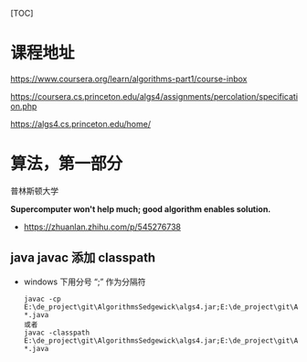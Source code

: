 [TOC]

# 课程地址

https://www.coursera.org/learn/algorithms-part1/course-inbox

https://coursera.cs.princeton.edu/algs4/assignments/percolation/specification.php

https://algs4.cs.princeton.edu/home/

# 算法，第一部分

普林斯顿大学

**Supercomputer won't help much; good algorithm enables solution.**

- https://zhuanlan.zhihu.com/p/545276738

## java javac 添加 classpath

- windows 下用分号 “;” 作为分隔符

  ```shell
  javac -cp E:\de_project\git\AlgorithmsSedgewick\algs4.jar;E:\de_project\git\AlgorithmsSedgewick\stdlib.jar; *.java
  或者
  javac -classpath E:\de_project\git\AlgorithmsSedgewick\algs4.jar;E:\de_project\git\AlgorithmsSedgewick\stdlib.jar; *.java
  ```

  
